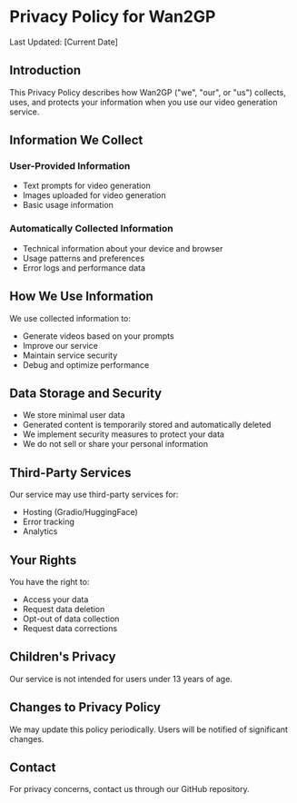 # Privacy Policy for Wan2GP

Last Updated: [Current Date]

## Introduction

This Privacy Policy describes how Wan2GP ("we", "our", or "us") collects, uses, and protects your information when you use our video generation service.

## Information We Collect

### User-Provided Information
- Text prompts for video generation
- Images uploaded for video generation
- Basic usage information

### Automatically Collected Information
- Technical information about your device and browser
- Usage patterns and preferences
- Error logs and performance data

## How We Use Information

We use collected information to:
- Generate videos based on your prompts
- Improve our service
- Maintain service security
- Debug and optimize performance

## Data Storage and Security

- We store minimal user data
- Generated content is temporarily stored and automatically deleted
- We implement security measures to protect your data
- We do not sell or share your personal information

## Third-Party Services

Our service may use third-party services for:
- Hosting (Gradio/HuggingFace)
- Error tracking
- Analytics

## Your Rights

You have the right to:
- Access your data
- Request data deletion
- Opt-out of data collection
- Request data corrections

## Children's Privacy

Our service is not intended for users under 13 years of age.

## Changes to Privacy Policy

We may update this policy periodically. Users will be notified of significant changes.

## Contact

For privacy concerns, contact us through our GitHub repository. 